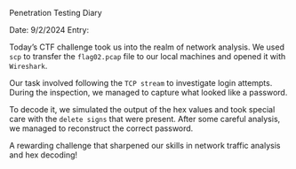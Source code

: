 Penetration Testing Diary

Date: 9/2/2024
Entry:

Today’s CTF challenge took us into the realm of network analysis. We used `scp` to transfer the `flag02.pcap` file to our local machines and opened it with `Wireshark`.

Our task involved following the `TCP stream` to investigate login attempts. During the inspection, we managed to capture what looked like a password.

To decode it, we simulated the output of the hex values and took special care with the `delete signs` that were present. After some careful analysis, we managed to reconstruct the correct password.

A rewarding challenge that sharpened our skills in network traffic analysis and hex decoding!